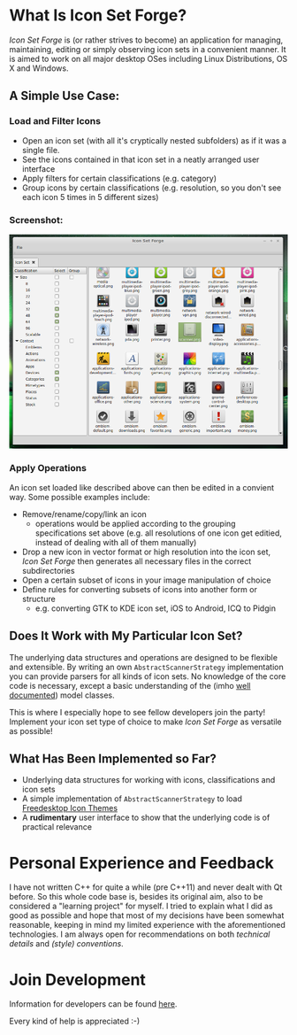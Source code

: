 # What Is Icon Set Forge?
  
*Icon Set Forge* is (or rather strives to become) an application for managing, maintaining, editing or simply observing icon sets in a convenient manner. 
It is aimed to work on all major desktop OSes including Linux Distributions, OS X and Windows.

## A Simple Use Case:

### Load and Filter Icons
- Open an icon set (with all it's cryptically nested subfolders) as if it was a single file.
- See the icons contained in that icon set in a neatly arranged user interface
- Apply filters for certain classifications (e.g. category)
- Group icons by certain classifications (e.g. resolution, so you don't see each icon 5 times in 5 different sizes)

### Screenshot:
![A screenshot of a very early development state](Concept/GUI/Screenshot.png "A screenshot of a very early development state")

### Apply Operations

An icon set loaded like described above can then be edited in a convient way. Some possible examples include:

- Remove/rename/copy/link an icon
    - operations would be applied according to the grouping specifications set above (e.g. all resolutions of one icon get editied, instead of dealing with all of them manually)
- Drop a new icon in vector format or high resolution into the icon set, *Icon Set Forge* then generates all necessary files in the correct subdirectories
- Open a certain subset of icons in your image manipulation of choice
- Define rules for converting subsets of icons into another form or structure
    - e.g. converting GTK to KDE icon set, iOS to Android, ICQ to Pidgin


## Does It Work with My Particular Icon Set?

The underlying data structures and operations are designed to be flexible and extensible. By writing an own `AbstractScannerStrategy` implementation you can provide parsers for all kinds of icon sets.
No knowledge of the core code is necessary, except a basic understanding of the (imho [well documented](http://mank319.github.io/Icon-Set-Forge/docs)) model classes.

This is where I especially hope to see fellow developers join the party! Implement your icon set type of choice to make *Icon Set Forge* as versatile as possible!

## What Has Been Implemented so Far?

- Underlying data structures for working with icons, classifications and icon sets
- A simple implementation of `AbstractScannerStrategy` to load [Freedesktop Icon Themes](http://standards.freedesktop.org/icon-theme-spec/icon-theme-spec-latest.html)
- A **rudimentary** user interface to show that the underlying code is of practical relevance


# Personal Experience and Feedback

I have not written C++ for quite a while (pre C++11) and never dealt with Qt before. So this whole code base is, besides its original aim, also to be considered a "learning project" for myself. I tried to explain what I did as good as possible and hope that most of my decisions have been somewhat reasonable, keeping in mind my limited experience with the aforementioned technologies. I am always open for recommendations on both *technical details* and *(style) conventions*.

# Join Development
Information for developers can be found [here](Development.md).

Every kind of help is appreciated :-)